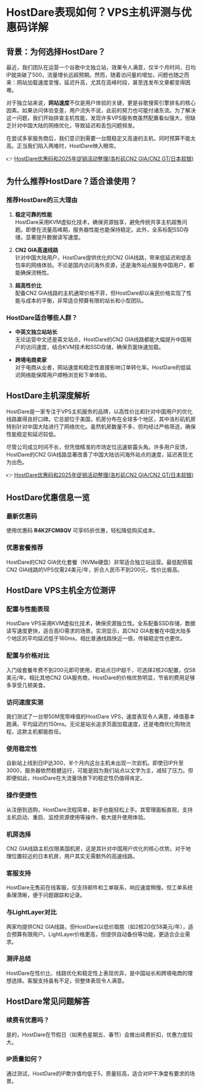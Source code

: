 # HostDare表现如何？VPS主机评测与优惠码详解

## 背景：为何选择HostDare？

最近，我们团队在运营一个谷歌中文独立站，效果令人满意，仅半个月时间，日均IP就突破了500，流量增长远超预期。然而，随着访问量的增加，问题也随之而来：网站加载速度变慢，延迟升高，尤其在高峰时段，甚至连发布文章都变得困难。

对于独立站来说，**网站速度**不仅是用户体验的关键，更是谷歌搜索引擎排名的核心因素。如果访问体验变差，用户流失不说，此前的努力也可能付诸东流。为了解决这一问题，我们开始排查主机性能，发现许多VPS服务商虽然配置看似强大，但缺乏针对中国大陆的网络优化，导致延迟和丢包问题频发。

在尝试多家服务商后，我们意识到需要一台既稳定又高速的主机，同时预算不能太高。正当我们陷入两难时，HostDare映入眼帘。

👉 [HostDare优惠码和2025年促销活动整理(洛杉矶CN2 GIA/CN2 GT/日本软银)](https://bit.ly/hostdare)

## 为什么推荐HostDare？适合谁使用？

### 推荐HostDare的三大理由

1. **稳定可靠的性能**  
   HostDare采用KVM虚拟化技术，确保资源独享，避免传统共享主机超售问题。即使在流量高峰期，服务器性能也能保持稳定。此外，全系标配SSD存储，显著提升数据读写速度。

2. **CN2 GIA高速线路**  
   针对中国大陆用户，HostDare提供优化的CN2 GIA线路，带来低延迟和低丢包率的网络体验。不论是国内访问海外资源，还是海外站点服务中国用户，都能确保流畅性。

3. **超高性价比**  
   配备CN2 GIA线路的主机通常价格不菲，但HostDare却以亲民价格实现了性能与成本的平衡，非常适合预算有限的站长和小型团队。

### HostDare适合哪些人群？

- **中英文独立站站长**  
  无论运营中文还是英文站点，HostDare的CN2 GIA线路都能大幅提升中国用户的访问速度，结合KVM技术和SSD存储，确保页面快速加载。

- **跨境电商卖家**  
  对于电商从业者，网站速度和稳定性直接影响订单转化率。HostDare的低延迟网络能保障用户顺畅浏览和下单体验。

## HostDare主机深度解析

HostDare是一家专注于VPS主机服务的品牌，以高性价比和针对中国用户的优化线路赢得良好口碑。它总部位于美国，机房分布在全球多个地区，其中洛杉矶机房特别针对中国大陆进行了网络优化。虽然机房数量不多，但均经过严格筛选，确保性能稳定和延迟较低。

尽管公司成立时间不长，但凭借精准的市场定位迅速崭露头角。许多用户反馈，HostDare的CN2 GIA线路显著改善了中国大陆访问海外站点的速度，延迟表现尤为出色。

👉 [HostDare优惠码和2025年促销活动整理(洛杉矶CN2 GIA/CN2 GT/日本软银)](https://bit.ly/hostdare)

## HostDare优惠信息一览

### 最新优惠码

使用优惠码 **R4K2FCM8QV** 可享65折优惠，轻松降低购买成本。

### 优惠套餐推荐

HostDare的CN2 GIA优化套餐（NVMe硬盘）非常适合独立站运营。最低配搭载CN2 GIA线路的VPS仅需24美元/年，折合人民币不到200元，性价比极高。

## HostDare VPS主机全方位测评

### 配置与性能表现

HostDare VPS采用KVM虚拟化技术，确保资源独立性。全系配备SSD存储，数据读写速度更快，适合高IO需求的场景。实测显示，其CN2 GIA套餐在中国大陆多个地区的平均延迟低于160ms，相比普通线路快近一倍，传输稳定性也更优。

### 配置与价格对比

入门级套餐年费不到200元即可使用，若站点日IP超千，可选择2核2G配置，仅58美元/年。相比其他CN2 GIA服务商，HostDare的价格优势明显，节省的费用足够多享受几顿美食。

### 访问速度实测

我们测试了一台带50M宽带峰值的HostDare VPS，速度表现令人满意，峰值基本跑满，平均延迟约150ms。无论是站长追求页面加载速度，还是电商优化购物流程，这款主机都能胜任。

### 使用稳定性

自新站上线到日IP达300，半个月内这台主机未出现一次宕机。即使日IP升至3000，服务器依然稳健运行，可能是因为我们站点以文字为主，减轻了压力。但即便如此，HostDare在大流量场景下的稳定性仍值得肯定。

### 操作便捷性

从注册到选购，HostDare流程简单，新手也能轻松上手。其管理面板直观，支持主机启动、重启、监控资源使用等操作，极大提升使用体验。

### 机房选择

CN2 GIA线路主机仅限美国机房，这是其针对中国用户优化的核心优势。对于地理位置较近的日本机房，用户其实无需额外的高速线路。

### 客服支持

HostDare无售前在线客服，仅支持邮件和工单联系，响应速度稍慢。但工单系统条理清晰，便于问题跟踪和记录。

### 与LightLayer对比

两家均提供CN2 GIA线路，但HostDare以低价取胜（如2核2G仅58美元/年），适合预算有限用户。LightLayer价格更高，但提供自动备份等功能，更适合企业需求。

### 测评总结

HostDare在性价比、线路优化和稳定性上表现优异，是中国站长和跨境电商的理想选择。客服支持虽有不足，但整体表现令人满意。

## HostDare常见问题解答

### 续费有优惠吗？

是的，HostDare在节假日（如黑色星期五、春节）会推出续费折扣，优惠力度较大。

### IP质量如何？

通过测试，HostDare的IP欺诈值均低于5，质量较高，适合对IP干净度有要求的场景。